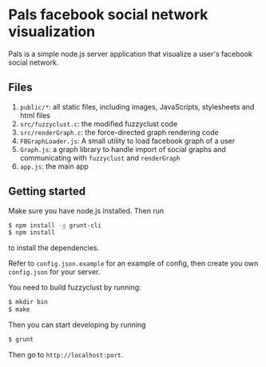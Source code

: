 # Pals facebook social network visualization

Pals is a simple node.js server application that visualize a user's facebook social network.

## Files

1. `public/*`: all static files, including images, JavaScripts, stylesheets and html files
1. `src/fuzzyclust.c`: the modified fuzzyclust code
1. `src/renderGraph.c`: the force-directed graph rendering code
1. `FBGraphLoader.js`: A small utility to load facebook graph of a user
1. `Graph.js`: a graph library to handle import of social graphs and communicating with `fuzzyclust` and `renderGraph`
1. `app.js`: the main app

## Getting started

Make sure you have node.js installed. Then run

```sh
$ npm install -g grunt-cli
$ npm install
```

to install the dependencies.

Refer to `config.json.example` for an example of config, then create you own `config.json` for your server.

You need to build fuzzyclust by running:

```sh
$ mkdir bin
$ make
```

Then you can start developing by running

```sh
$ grunt
```

Then go to `http://localhost:port`.